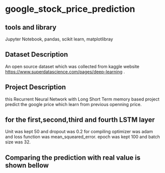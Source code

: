 # google_stock_price_prediction #
## tools and library ##
Jupyter Notebook, pandas, scikit learn, matplotlibray
## Dataset Description ##
An open source dataset which was collected from kaggle website https://www.superdatascience.com/pages/deep-learning .

## Project Description ##
this  Recurrent Neural Network with Long Short Term memory based project predict the google price which learn from previous openning price.
## for  the first,second,third and fourth LSTM layer  ##
Unit was kept 50 and dropout was 0.2
for compiling optimizer was adam and loss function was mean_squeared_error. epoch was kept 100 and batch size was 32.
## Comparing the prediction with real value is shown bellow ##
